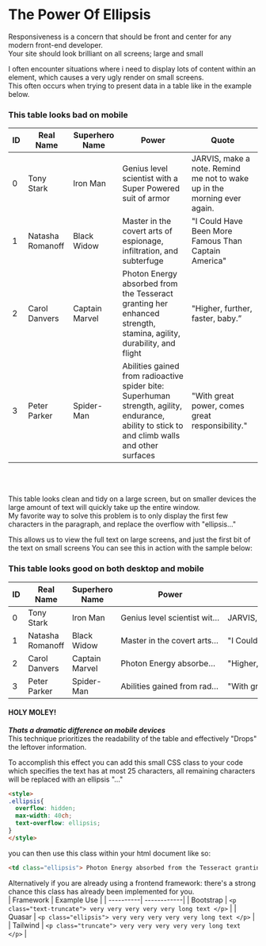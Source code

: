 # The Power Of Ellipsis
Responsiveness is a concern that should be front and center for any modern front-end developer.  
Your site should look brilliant on all screens; large and small


I often encounter situations where i need to display lots of content within an element, which causes a very ugly render on small screens.  
This often occurs when trying to present data in a table like in the example below.
### This table looks bad on mobile
<table>
  <thead>
    <tr>
      <th> ID </th>
      <th> Real Name </th>
      <th> Superhero Name </th>
      <th> Power </th>
      <th> Quote </th>
    </tr>
  </thead>
 
  <tbody>
    <tr>
      <td> 0 </td>
      <td> Tony Stark </td>
      <td> Iron Man </td>
      <td> Genius level scientist with a Super Powered suit of armor </td>
      <td> JARVIS, make a note. Remind me not to wake up in the morning ever again. </td>
    </tr>
    <tr>
      <td> 1 </td>
      <td> Natasha Romanoff </td>
      <td> Black Widow </td>
      <td> Master in the covert arts of espionage, infiltration, and subterfuge </td>
      <td> "I Could Have Been More Famous Than Captain America" </td>
    </tr>
    <tr>
      <td> 2 </td>
      <td> Carol Danvers </td>
      <td> Captain Marvel  </td>
      <td> Photon Energy absorbed from the Tesseract granting her enhanced strength, stamina, agility, durability, and flight </td>
      <td> "Higher, further, faster, baby.” </td>
    </tr>
    <tr>
      <td> 3 </td>
      <td> Peter Parker </td>
      <td> Spider-Man </td>
      <td> Abilities gained from radioactive spider bite: Superhuman strength, agility, endurance, ability to stick to and climb walls and other surfaces </td>
      <td> "With great power, comes great responsibility." </td>
    </tr>
   
  </tbody>
 </table>
 
<br>
<br>


This table looks clean and tidy on a large screen, but on smaller devices the large amount of text will quickly take up the entire window.  
My favorite way to solve this problem is to only display the first few characters in the paragraph, and replace the overflow with "ellipsis..."  

This allows us to view the full text on large screens, and just the first bit of the text on small screens
You can see this in action with the sample below:


### This table looks good on both desktop and mobile
<table>
  <thead>
    <tr>
      <th> ID </th>
      <th> Real Name </th>
      <th> Superhero Name </th>
      <th> Power </th>
      <th> Quote </th>
    </tr>
  </thead>
 
  <tbody>
    <tr>
      <td> 0 </td>
      <td> Tony Stark </td>
      <td> Iron Man </td>
      <td style="overflow: hidden; max-width: 200px; text-overflow: ellipsis; white-space: nowrap;"> Genius level scientist with a Super Powered suit of armor </td>
      <td style="overflow: hidden; max-width: 200px; text-overflow: ellipsis; white-space: nowrap;"> JARVIS, make a note. Remind me not to wake up in the morning ever again. </td>
    </tr>
    <tr>
      <td> 1 </td>
      <td> Natasha Romanoff </td>
      <td> Black Widow </td>
      <td style="overflow: hidden; max-width: 200px; text-overflow: ellipsis; white-space: nowrap;"> Master in the covert arts of espionage, infiltration, and subterfuge </td>
      <td style="overflow: hidden; max-width: 200px; text-overflow: ellipsis; white-space: nowrap;"> "I Could Have Been More Famous Than Captain America" </td>
    </tr>
    <tr>
      <td> 2 </td>
      <td> Carol Danvers </td>
      <td> Captain Marvel  </td>
      <td style="overflow: hidden; max-width: 200px; text-overflow: ellipsis; white-space: nowrap;"> Photon Energy absorbed from the Tesseract granting her enhanced strength, stamina, agility, durability, and flight </td>
      <td style="overflow: hidden; max-width: 200px; text-overflow: ellipsis; white-space: nowrap;"> "Higher, further, faster, baby.” </td>
    </tr>
    <tr>
      <td> 3 </td>
      <td> Peter Parker </td>
      <td> Spider-Man </td>
      <td style="overflow: hidden; max-width: 200px; text-overflow: ellipsis; white-space: nowrap;"> Abilities gained from radioactive spider bite: Superhuman strength, agility, endurance, ability to stick to and climb walls and other surfaces</td>
      <td style="overflow: hidden; max-width: 200px; text-overflow: ellipsis; white-space: nowrap;"> "With great power, comes great responsibility." </td>
    </tr>
   
  </tbody>
 </table>



#### HOLY MOLEY!
**_Thats a dramatic difference on mobile devices_**  
This technique prioritizes the readability of the table and effectively "Drops" the leftover information.


To accomplish this effect you can add this small CSS class to your code which specifies the text has at most 25 characters, all remaining characters will be replaced with an ellipsis "..."

```html
<style>
.ellipsis{
  overflow: hidden;
  max-width: 40ch;
  text-overflow: ellipsis;
}
</style>
```


you can then use this class within your html document like so:
```html
<td class="ellipsis"> Photon Energy absorbed from the Tesseract granting her enhanced strength, stamina, agility, durability, and flight </td>

```

Alternatively if you are already using a frontend framework: there's a strong chance this class has already been implemented for you.  
| Framework | Example Use |
| ----------| ------------|
| Bootstrap | `<p class="text-truncate"> very very very very very long text </p>` |
| Quasar | `<p class="ellipsis"> very very very very very long text </p>` |
| Tailwind | `<p class="truncate"> very very very very very long text </p>` |

